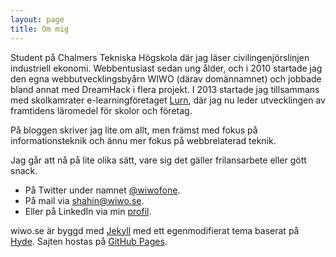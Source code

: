 ```yaml
---
layout: page
title: Om mig
---
```


Student på Chalmers Tekniska Högskola där jag läser civilingenjörslinjen industriell ekonomi. Webbentusiast sedan ung ålder, och i 2010 startade jag den egna webbutvecklingsbyårn WIWO (därav domännamnet) och jobbade bland annat med DreamHack i flera projekt. I 2013 startade jag tillsammans med skolkamrater e-learningföretaget <a href="http://lurn.me">Lurn</a>, där jag nu leder utvecklingen av framtidens läromedel för skolor och företag.

På bloggen skriver jag lite om allt, men främst med fokus på informationsteknik och ännu mer fokus på webbrelaterad teknik.

Jag går att nå på lite olika sätt, vare sig det gäller frilansarbete eller gött snack.

- På Twitter under namnet <a href="http://twitter.com/wiwofone">@wiwofone</a>.
- På mail via <a href="mailto:shahin@wiwo.se">shahin@wiwo.se</a>.
- Eller på LinkedIn via min <a href="http://se.linkedin.com/in/shahinzarrabi/">profil</a>.

wiwo.se är byggd med <a href="http://jekyllrb.com/">Jekyll</a> med ett egenmodifierat tema baserat på <a href="https://github.com/poole/hyde">Hyde</a>. Sajten hostas på <a href="http://pages.github.com/">GitHub Pages</a>.